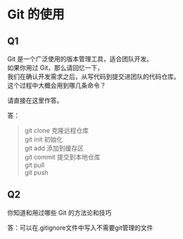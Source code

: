 # Git 的使用

## Q1

Git 是一个广泛使用的版本管理工具，适合团队开发。  
如果你用过 Git，那么请回忆一下，  
我们在确认开发需求之后，从写代码到提交进团队的代码仓库。  
这个过程中大概会用到哪几条命令？

请直接在这里作答。

答：

>git clone 克隆远程仓库  
>git init 初始化  
>git add 添加到缓存区  
>git commit 提交到本地仓库  
>git pull  
>git push

## Q2

你知道和用过哪些 Git 的方法论和技巧

答：可以在.gitignore文件中写入不需要git管理的文件
